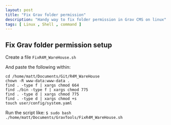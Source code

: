 ```yaml
---
layout: post
title: "Fix Grav folder permission"
description: "Handy way to fix folder permission in Grav CMS on linux"
tags: [ Linux , Shell , command ]
---
```


## Fix Grav folder permission setup

Create a file `FixR4M_WareHouse.sh`

And paste the following within:

```
cd /home/matt/Documents/Git/R4M_WareHouse
chown -R www-data:www-data .
find . -type f | xargs chmod 664
find ./bin -type f | xargs chmod 775
find . -type d | xargs chmod 775
find . -type d | xargs chmod +s
touch user/config/system.yaml
```

Run the script like:
`$ sudo bash ./home/matt/Documents/GravTools/FixR4M_WareHouse.sh`